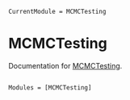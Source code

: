 ```@meta
CurrentModule = MCMCTesting
```

# MCMCTesting

Documentation for [MCMCTesting](https://github.com/Red-Portal/MCMCTesting.jl).

```@index
```

```@autodocs
Modules = [MCMCTesting]
```

